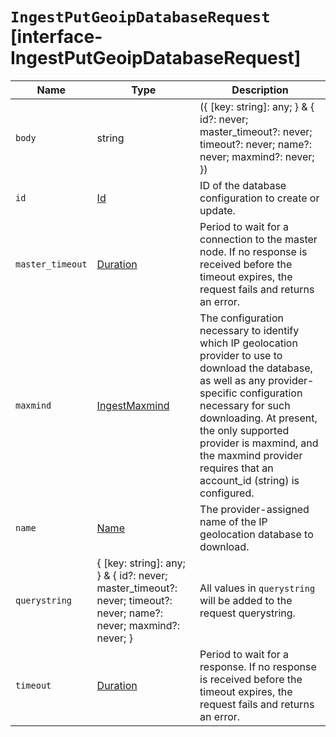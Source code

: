 # `IngestPutGeoipDatabaseRequest` [interface-IngestPutGeoipDatabaseRequest]

| Name | Type | Description |
| - | - | - |
| `body` | string | ({ [key: string]: any; } & { id?: never; master_timeout?: never; timeout?: never; name?: never; maxmind?: never; }) | All values in `body` will be added to the request body. |
| `id` | [Id](./Id.md) | ID of the database configuration to create or update. |
| `master_timeout` | [Duration](./Duration.md) | Period to wait for a connection to the master node. If no response is received before the timeout expires, the request fails and returns an error. |
| `maxmind` | [IngestMaxmind](./IngestMaxmind.md) | The configuration necessary to identify which IP geolocation provider to use to download the database, as well as any provider-specific configuration necessary for such downloading. At present, the only supported provider is maxmind, and the maxmind provider requires that an account_id (string) is configured. |
| `name` | [Name](./Name.md) | The provider-assigned name of the IP geolocation database to download. |
| `querystring` | { [key: string]: any; } & { id?: never; master_timeout?: never; timeout?: never; name?: never; maxmind?: never; } | All values in `querystring` will be added to the request querystring. |
| `timeout` | [Duration](./Duration.md) | Period to wait for a response. If no response is received before the timeout expires, the request fails and returns an error. |
